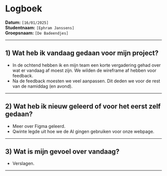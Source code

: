 # Logboek

**Datum:** `[16/01/2025]`  
**Studentnaam:** `[Ephram Janssens]`  
**Groepsnaam:** `[De Badeendjes]`

---

## 1) Wat heb ik vandaag gedaan voor mijn project?

- In de ochtend hebben ik en mijn team een korte vergadering gehad over wat er vandaag af moest zijn. We wilden de wireframe af hebben voor feedback.
- Na de feedback moesten we veel aanpassen. Dit deden we voor de rest van de namiddag (en avond).

---
## 2) Wat heb ik nieuw geleerd of voor het eerst zelf gedaan?

- Meer over Figma geleerd.
- Qwinte legde uit hoe we de AI gingen gebruiken voor onze webpage.

---

## 3) Wat is mijn gevoel over vandaag?

- Verslagen.

---
